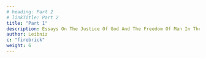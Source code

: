 ```yaml
---
# heading: Part 2
# linkTitle: Part 2
title: "Part 1"
description: Essays On The Justice Of God And The Freedom Of Man In The Origin Of Evil
author: Leibniz
c: "firebrick"
weight: 6
---
```



